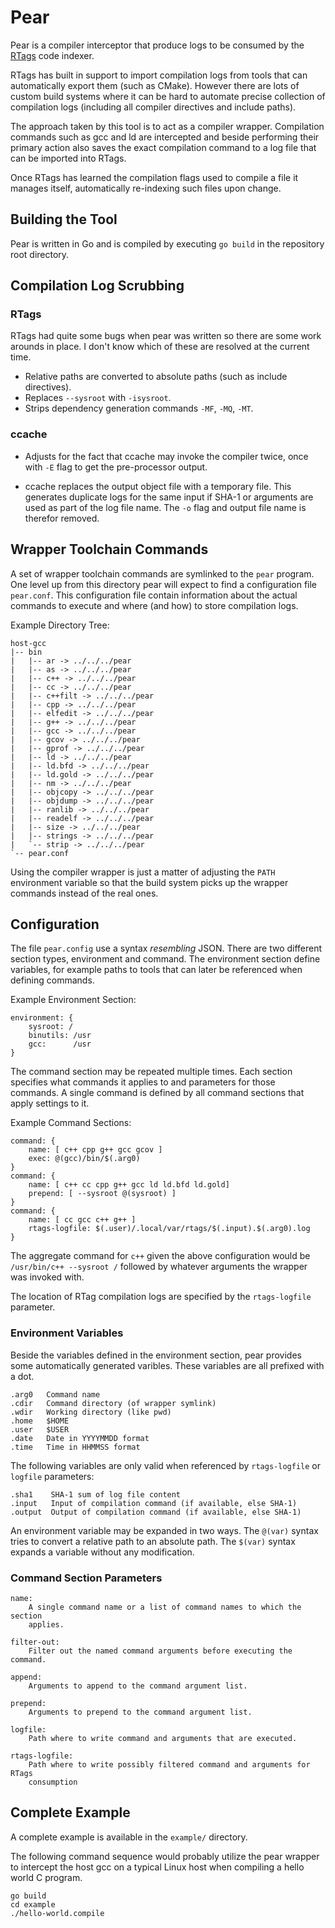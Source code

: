 # Pear

Pear is a compiler interceptor that produce logs to be consumed by the
[RTags](https://github.com/Andersbakken/rtags) code indexer.

RTags has built in support to import compilation logs from tools that can
automatically export them (such as CMake). However there are lots of custom
build systems where it can be hard to automate precise collection of compilation
logs (including all compiler directives and include paths).

The approach taken by this tool is to act as a compiler wrapper. Compilation
commands such as gcc and ld are intercepted and beside performing their primary
action also saves the exact compilation command to a log file that can be
imported into RTags.

Once RTags has learned the compilation flags used to compile a file it manages
itself, automatically re-indexing such files upon change.

## Building the Tool

Pear is written in Go and is compiled by executing `go build` in the repository
root directory.

## Compilation Log Scrubbing

### RTags

RTags had quite some bugs when pear was written so there are some work arounds
in place. I don't know which of these are resolved at the current time.

* Relative paths are converted to absolute paths (such as include directives).
* Replaces `--sysroot` with `-isysroot`.
* Strips dependency generation commands `-MF`, `-MQ`, `-MT`.

### ccache

* Adjusts for the fact that ccache may invoke the compiler twice, once with `-E`
  flag to get the pre-processor output.

* ccache replaces the output object file with a temporary file. This generates
  duplicate logs for the same input if SHA-1 or arguments are used as part of the
  log file name. The `-o` flag and output file name is therefor removed.

## Wrapper Toolchain Commands

A set of wrapper toolchain commands are symlinked to the `pear` program. One
level up from this directory pear will expect to find a configuration file
`pear.conf`. This configuration file contain information about the actual
commands to execute and where (and how) to store compilation logs.

Example Directory Tree:

    host-gcc
    |-- bin
    |   |-- ar -> ../../../pear
    |   |-- as -> ../../../pear
    |   |-- c++ -> ../../../pear
    |   |-- cc -> ../../../pear
    |   |-- c++filt -> ../../../pear
    |   |-- cpp -> ../../../pear
    |   |-- elfedit -> ../../../pear
    |   |-- g++ -> ../../../pear
    |   |-- gcc -> ../../../pear
    |   |-- gcov -> ../../../pear
    |   |-- gprof -> ../../../pear
    |   |-- ld -> ../../../pear
    |   |-- ld.bfd -> ../../../pear
    |   |-- ld.gold -> ../../../pear
    |   |-- nm -> ../../../pear
    |   |-- objcopy -> ../../../pear
    |   |-- objdump -> ../../../pear
    |   |-- ranlib -> ../../../pear
    |   |-- readelf -> ../../../pear
    |   |-- size -> ../../../pear
    |   |-- strings -> ../../../pear
    |   `-- strip -> ../../../pear
    `-- pear.conf

Using the compiler wrapper is just a matter of adjusting the `PATH` environment
variable so that the build system picks up the wrapper commands instead of the
real ones.

## Configuration

The file `pear.config` use a syntax *resembling* JSON. There are two different
section types, environment and command. The environment section define
variables, for example paths to tools that can later be referenced when defining
commands.

Example Environment Section:

    environment: {
        sysroot: /
        binutils: /usr
        gcc:      /usr
    }

The command section may be repeated multiple times. Each section specifies what
commands it applies to and parameters for those commands. A single command is
defined by all command sections that apply settings to it.

Example Command Sections:

    command: {
        name: [ c++ cpp g++ gcc gcov ] 
        exec: @(gcc)/bin/$(.arg0)
    }
    command: {
        name: [ c++ cc cpp g++ gcc ld ld.bfd ld.gold]
        prepend: [ --sysroot @(sysroot) ]
    }
    command: {
        name: [ cc gcc c++ g++ ]
        rtags-logfile: $(.user)/.local/var/rtags/$(.input).$(.arg0).log
    }

The aggregate command for `c++` given the above configuration would be
`/usr/bin/c++ --sysroot /` followed by whatever arguments the wrapper was
invoked with.

The location of RTag compilation logs are specified by the `rtags-logfile`
parameter.

### Environment Variables

Beside the variables defined in the environment section, pear provides some
automatically generated varibles. These variables are all prefixed with a dot.

    .arg0   Command name
    .cdir   Command directory (of wrapper symlink)
    .wdir   Working directory (like pwd)
    .home   $HOME
    .user   $USER
    .date   Date in YYYYMMDD format
    .time   Time in HHMMSS format

The following variables are only valid when referenced by `rtags-logfile` or
`logfile` parameters:

    .sha1    SHA-1 sum of log file content
    .input   Input of compilation command (if available, else SHA-1)
    .output  Output of compilation command (if available, else SHA-1)

An environment variable may be expanded in two ways. The `@(var)` syntax tries
to convert a relative path to an absolute path. The `$(var)` syntax expands a
variable without any modification.

### Command Section Parameters

    name:
        A single command name or a list of command names to which the section
        applies.

    filter-out:
        Filter out the named command arguments before executing the command.

    append:
        Arguments to append to the command argument list.

    prepend:
        Arguments to prepend to the command argument list.

    logfile:
        Path where to write command and arguments that are executed.

    rtags-logfile:
        Path where to write possibly filtered command and arguments for RTags
        consumption

## Complete Example

A complete example is available in the `example/` directory.

The following command sequence would probably utilize the pear wrapper to
intercept the host gcc on a typical Linux host when compiling a hello world C
program.

    go build
    cd example
    ./hello-world.compile

